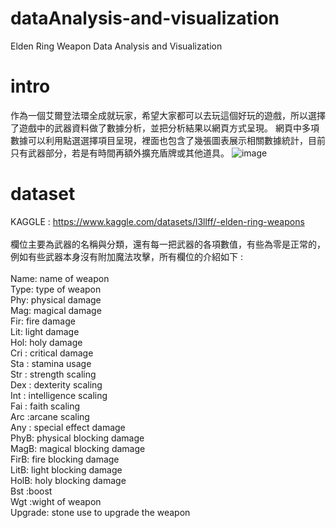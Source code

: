# dataAnalysis-and-visualization
Elden Ring Weapon Data Analysis and Visualization
# intro
作為一個艾爾登法環全成就玩家，希望大家都可以去玩這個好玩的遊戲，所以選擇了遊戲中的武器資料做了數據分析，並把分析結果以網頁方式呈現。
網頁中多項數據可以利用點選選擇項目呈現，裡面也包含了幾張圖表展示相關數據統計，目前只有武器部分，若是有時間再額外擴充盾牌或其他道具。
![image](https://github.com/XUAN980625/dataAnalysis-and-visualization/assets/29189675/88f3f9e0-5c01-4ded-8e6a-6a5f56b41814)

# dataset
KAGGLE : https://www.kaggle.com/datasets/l3llff/-elden-ring-weapons
<br/> 
<br/> 
欄位主要為武器的名稱與分類，還有每一把武器的各項數值，有些為零是正常的，例如有些武器本身沒有附加魔法攻擊，所有欄位的介紹如下 : 
<br/> 
<br/> 
Name: name of weapon<br/> 
Type: type of weapon<br/> 
Phy: physical damage<br/> 
Mag: magical damage<br/> 
Fir: fire damage<br/> 
Lit: light damage<br/> 
Hol: holy damage<br/> 
Cri :	critical damage<br/> 
Sta :	stamina usage<br/> 
Str	: strength scaling<br/> 
Dex	: dexterity scaling<br/> 
Int	: intelligence scaling<br/> 
Fai	: faith scaling<br/> 
Arc :arcane scaling<br/> 
Any :	special effect damage<br/> 
PhyB:	physical blocking damage<br/> 
MagB:	magical blocking damage<br/> 
FirB:	fire blocking damage<br/> 
LitB:	light blocking damage<br/> 
HolB:	holy blocking damage<br/> 
Bst	:boost<br/> 
Wgt	:wight of weapon<br/> 
Upgrade:	stone use to upgrade the weapon<br/> 
